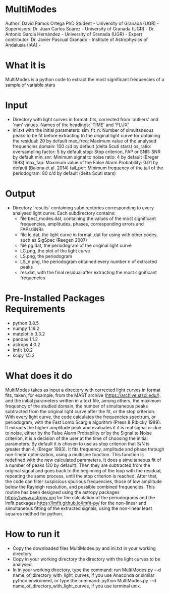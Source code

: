 # MultiModes
Author: David Pamos Ortega 
        PhD Student - University of Granada (UGR) -
Supervisors: Dr. Juan Carlos Suárez - University of Granada (UGR) -
             Dr. Antonio García Hernández - University of Granada (UGR) -
Expert contributor: Dr. Javier Pascual Granado - Institute of Astrophysics of Andalusia (IAA) -

# What it is
MultiModes is a python code to extract the most significant frequencies of a sample of variable stars

# Input
- Directory with light curves in format .fits, corrected from 'outliers' and 'nan' values. Names of the headings: 'TIME' and 'FLUX'
- ini.txt with the initial parameters: 
  sim_fit_n: Number of simultaneous peaks to be fit before extracting to the original light curve for obtaining the residual: 20 by default
  max_freq: Maximum value of the analysed frequencies domain: 100 c/d by default (delta Scuti stars)
  os_ratio: oversampling factor: 5 by default
  stop: Stop criterion, FAP or SNR: SNR by default
  min_snr: Minimum signal to noise ratio: 4 by default (Breger 1993)
  max_fap: Maximum value of the False Alarm Probability: 0.01 by default (Balona et al. 2014)
  tail_per: Minimum  frequency of the tail of the periodogram: 80 c/d by default (delta Scuti stars)
  
# Output
- Directory 'results' containing subdirectories corresponding to every analysed light curve. Each subdirectory contains:
  - file best_modes.dat, containing the values of the most significant frequencies, amplitudes, phases, corresponding errors and FAPs/SNRs
  - file lc.dat, the light curve in format .dat for using with other codes, such as SigSpec (Reegen 2007)
  - file pg.dat, the periodogram of the original light curve
  - LC.png, the plot of the light curve
  - LS.png, the periodogram
  - LS_n.png, the periodogram obtained every number n of extracted peaks
  - res.dat, with the final residual after extracting the most significant frequencies

# Pre-Installed Packages Requirements
- python 3.8.5
- numpy 1.19.2
- matplotlib 3.3.2
- pandas 1.1.2
- astropy 4.0.2
- lmfit 1.0.2
- scipy 1.5.2

# What does it do
MultiModes takes as input a directory with corrected light curves in format fits, taken, for example, from the MAST archive (https://archive.stsci.edu/), and the initial parameters written in a text file, among others, the  maximum frequency of the studied domain, the number of simultaneous peaks subtracted from the original light curve after the fit, or the stop criterion. With every light curve, the code calculates the frequencies spectrum, or periodogram, with the Fast Lomb Scargle algorithm (Press & Ribicky 1989). It extracts the higher amplitude peak and evaluates if it is real signal or due to noise, either by the False Alarm Probability or by the Signal to Noise criterion, it is a decision of the user at the time of choosing the initial parameters. By default it is chosen to use as  stop criterion that S/N is greater than 4, (Breger 1993).
It fits frequency, amplitude and phase through non-linear optimization, using a multisine function. This function is redefined with the new calculated parameters. It does a simultaneous fit of a number of peaks (20 by default).
Then they are subtracted from the original signal and goes back to the beginning of the loop  with the residual, repeating the same process, until the stop criterion is reached. 
After that, the code can filter suspicious spurious frequencies, those of low amplitude below the Rayleigh resolution, and possible combined frequencies. 
This routine has been designed using the astropy packages https://www.astropy.org for the calculation of the periodograms and the lmfit packages https://lmfit.github.io/lmfit-py/ for the non-linear and simultaneous fitting of the extracted signals, using the non-linear least squares method for python.

# How to run it
- Copy the downloaded files MultiModes.py and ini.txt in your working directory.
- Copy in your working directory the directory with the light curves to be analysed.
- In in your working directory, type the command: run MultiModes.py --d name_of_directory_with_light_curves, if you use Anaconda or similar python enviroment, or type the command: python MultiModes.py --d name_of_directory_with_light_curves, if you use terminal unix. 
